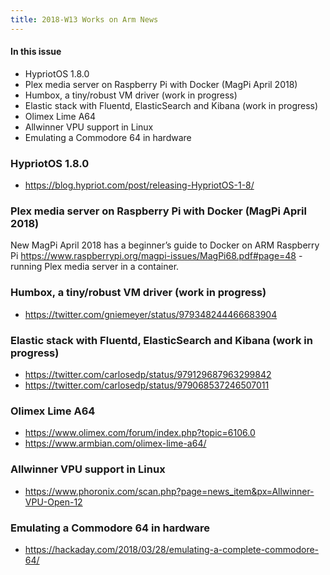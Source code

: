 ```yaml
---
title: 2018-W13 Works on Arm News
---
```


#### In this issue

* HypriotOS 1.8.0
* Plex media server on Raspberry Pi with Docker (MagPi April 2018)
* Humbox, a tiny/robust VM driver (work in progress)
* Elastic stack with Fluentd, ElasticSearch and Kibana (work in progress)
* Olimex Lime A64
* Allwinner VPU support in Linux
* Emulating a Commodore 64 in hardware

### HypriotOS 1.8.0

* https://blog.hypriot.com/post/releasing-HypriotOS-1-8/

### Plex media server on Raspberry Pi with Docker (MagPi April 2018)

New MagPi April 2018 has a beginner’s guide to Docker on ARM Raspberry Pi https://www.raspberrypi.org/magpi-issues/MagPi68.pdf#page=48 - running Plex media server in a container.

### Humbox, a tiny/robust VM driver (work in progress)

* https://twitter.com/gniemeyer/status/979348244466683904

### Elastic stack with Fluentd, ElasticSearch and Kibana (work in progress)

* https://twitter.com/carlosedp/status/979129687963299842
* https://twitter.com/carlosedp/status/979068537246507011

### Olimex Lime A64

* https://www.olimex.com/forum/index.php?topic=6106.0
* https://www.armbian.com/olimex-lime-a64/

### Allwinner VPU support in Linux

* https://www.phoronix.com/scan.php?page=news_item&px=Allwinner-VPU-Open-12

### Emulating a Commodore 64 in hardware

* https://hackaday.com/2018/03/28/emulating-a-complete-commodore-64/

